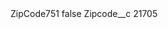 <?xml version="1.0" encoding="UTF-8"?>
<CustomMetadata xmlns="http://soap.sforce.com/2006/04/metadata" xmlns:xsi="http://www.w3.org/2001/XMLSchema-instance" xmlns:xsd="http://www.w3.org/2001/XMLSchema">
    <label>ZipCode751</label>
    <protected>false</protected>
    <values>
        <field>Zipcode__c</field>
        <value xsi:type="xsd:string">21705</value>
    </values>
</CustomMetadata>
